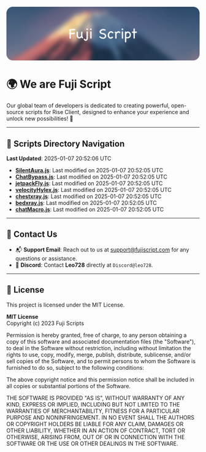 ![Banner](.github/b.webp)

# 🌍 **We are Fuji Script**

Our global team of developers is dedicated to creating powerful, open-source scripts for Rise Client, designed to enhance your experience and unlock new possibilities! 🌟

---
<!-- SCRIPTS_NAVIGATION_START -->
## 📂 **Scripts Directory Navigation**

**Last Updated**: 2025-01-07 20:52:06 UTC

- **[SilentAura.js](scripts/SilentAura.js)**: Last modified on 2025-01-07 20:52:05 UTC
- **[ChatBypass.js](scripts/ChatBypass.js)**: Last modified on 2025-01-07 20:52:05 UTC
- **[jetpackFly.js](scripts/jetpackFly.js)**: Last modified on 2025-01-07 20:52:05 UTC
- **[velocityHylex.js](scripts/velocityHylex.js)**: Last modified on 2025-01-07 20:52:05 UTC
- **[chestxray.js](scripts/chestxray.js)**: Last modified on 2025-01-07 20:52:05 UTC
- **[bedxray.js](scripts/bedxray.js)**: Last modified on 2025-01-07 20:52:05 UTC
- **[chatMacro.js](scripts/chatMacro.js)**: Last modified on 2025-01-07 20:52:05 UTC

<!-- SCRIPTS_NAVIGATION_END -->

---

## 💬 **Contact Us**  
- 📬 **Support Email**: Reach out to us at [support@fujiscript.com](mailto:support@fujiscript.com) for any questions or assistance.  
- 💬 **Discord**: Contact **Leo728** directly at `Discord@leo728`.

---

## 📜 **License**

This project is licensed under the MIT License.  

**MIT License**  
Copyright (c) 2023 Fuji Scripts  

Permission is hereby granted, free of charge, to any person obtaining a copy of this software and associated documentation files (the "Software"), to deal in the Software without restriction, including without limitation the rights to use, copy, modify, merge, publish, distribute, sublicense, and/or sell copies of the Software, and to permit persons to whom the Software is furnished to do so, subject to the following conditions:  

The above copyright notice and this permission notice shall be included in all copies or substantial portions of the Software.  

THE SOFTWARE IS PROVIDED "AS IS", WITHOUT WARRANTY OF ANY KIND, EXPRESS OR IMPLIED, INCLUDING BUT NOT LIMITED TO THE WARRANTIES OF MERCHANTABILITY, FITNESS FOR A PARTICULAR PURPOSE AND NONINFRINGEMENT. IN NO EVENT SHALL THE AUTHORS OR COPYRIGHT HOLDERS BE LIABLE FOR ANY CLAIM, DAMAGES OR OTHER LIABILITY, WHETHER IN AN ACTION OF CONTRACT, TORT OR OTHERWISE, ARISING FROM, OUT OF OR IN CONNECTION WITH THE SOFTWARE OR THE USE OR OTHER DEALINGS IN THE SOFTWARE.  
